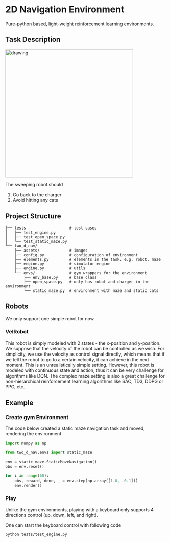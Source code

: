 # 2D Navigation Environment

Pure-python based, light-weight reinforcement learning environments.

## Task Description

<img src="https://user-images.githubusercontent.com/73256697/132261693-ba12b340-94a2-484e-beb5-6c6514bb53c7.png" alt="drawing" width="400"/>

The sweeping robot should

1. Go back to the charger
2. Avoid hitting any cats

## Project Structure

```shell
├── tests                   # test cases
│   ├── test_engine.py
│   ├── test_open_space.py
│   └── test_static_maze.py
└── two_d_nav/
    ├── assets/             # images
    ├── config.py           # configuration of environment
    ├── elements.py         # elements in the task, e.g, robot, maze
    ├── engine.py           # simulator engine
    ├── engine.py           # utils
    └── envs/               # gym wrappers for the environment
        ├── env_base.py     # base class
        ├── open_space.py   # only has robot and charger in the environment
        └── static_maze.py  # environment with maze and static cats

```

## Robots

We only support one simple robot for now.

### VelRobot

This robot is simply modeled with 2 states - the x-position and y-position. We suppose that the velocity of the robot
can be controlled as we wish. For simplicity, we use the velocity as control signal directly, which means that if we tell
the robot to go to a certain velocity, it can achieve in the next moment. This is an unrealistically simple setting.
However, this robot is modeled with continuous state and action, thus it can be very challenge for algorithms like DQN.
The complex maze setting is also a great challenge for non-hierarchical reinforcement learning algorithms like SAC, TD3,
DDPG or PPO, etc.

## Example

### Create gym Environment

The code below created a static maze navigation task and moved, rendering the environment.

```python
import numpy as np

from two_d_nav.envs import static_maze

env = static_maze.StaticMazeNavigation()
obs = env.reset()

for i in range(60):
    obs, reward, done, _ = env.step(np.array([1.0, -0.1]))
    env.render()
```

### Play

Unlike the gym environments, playing with a keyboard only supports 4 directions control (up, down, left, and right).

One can start the keyboard control with following code

```shell
python tests/test_engine.py
```

